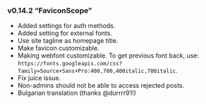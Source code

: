 ### v0.14.2 “FaviconScope”

* Added settings for auth methods.
* Added setting for external fonts.
* Use site tagline as homepage title.
* Make favicon customizable.
* Making webfont customizable. To get previous font back, use: `https://fonts.googleapis.com/css?family=Source+Sans+Pro:400,700,400italic,700italic`.
* Fix juice issue.
* Non-admins should not be able to access rejected posts.
* Bulgarian translation (thanks @durrrr91!)